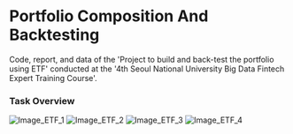 # Portfolio Composition And Backtesting
Code, report, and data of the 'Project to build and back-test the portfolio using ETF'
conducted at the '4th Seoul National University Big Data Fintech Expert Training Course'.

### Task Overview
![Image_ETF_1](https://user-images.githubusercontent.com/89120612/215261457-956dc973-fc74-4dea-890b-723cdc144131.png)
![Image_ETF_2](https://user-images.githubusercontent.com/89120612/215261466-ff9535b0-f2f1-4bf1-a448-d4e53d8dccf4.png)
![Image_ETF_3](https://user-images.githubusercontent.com/89120612/215261475-1d7fc17a-9f28-4e78-86b9-86c5dc4d39c3.png)
![Image_ETF_4](https://user-images.githubusercontent.com/89120612/215261491-78b768ba-09d3-432d-94ec-a1247a1ee1e2.png)
